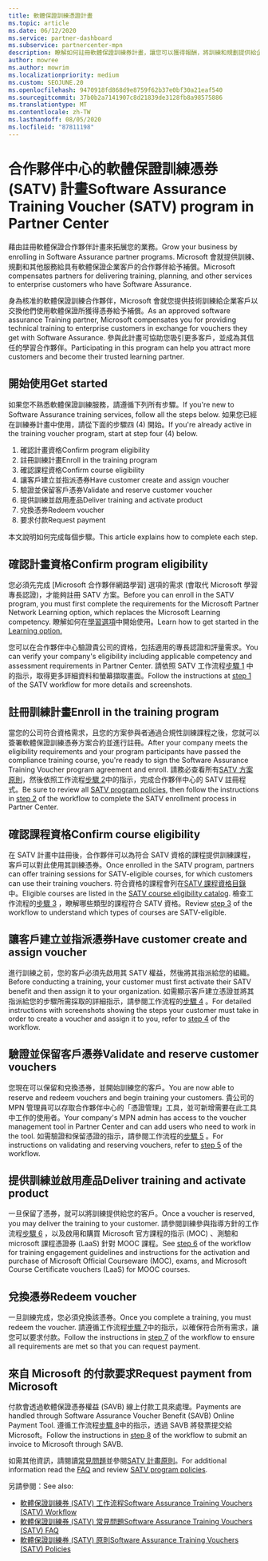 ```yaml
---
title: 軟體保證訓練憑證計畫
ms.topic: article
ms.date: 06/12/2020
ms.service: partner-dashboard
ms.subservice: partnercenter-mpn
description: 瞭解如何註冊軟體保證訓練券計畫，讓您可以獲得報酬，將訓練和規劃提供給企業客戶。
author: mowree
ms.author: mowrim
ms.localizationpriority: medium
ms.custom: SEOJUNE.20
ms.openlocfilehash: 9470918fd868d9e8759f62b37e0bf30a21eaf540
ms.sourcegitcommit: 37b0b2a7141907c8d21839de3128fb8a98575886
ms.translationtype: MT
ms.contentlocale: zh-TW
ms.lasthandoff: 08/05/2020
ms.locfileid: "87811198"
---
```

# <a name="software-assurance-training-voucher-satv-program-in-partner-center"></a><span data-ttu-id="b0f8c-103">合作夥伴中心的軟體保證訓練憑券 (SATV) 計畫</span><span class="sxs-lookup"><span data-stu-id="b0f8c-103">Software Assurance Training Voucher (SATV) program in Partner Center</span></span>

<span data-ttu-id="b0f8c-104">藉由註冊軟體保證合作夥伴計畫來拓展您的業務。</span><span class="sxs-lookup"><span data-stu-id="b0f8c-104">Grow your business by enrolling in Software Assurance partner programs.</span></span> <span data-ttu-id="b0f8c-105">Microsoft 會就提供訓練、規劃和其他服務給具有軟體保證企業客戶的合作夥伴給予補償。</span><span class="sxs-lookup"><span data-stu-id="b0f8c-105">Microsoft compensates partners for delivering training, planning, and other services to enterprise customers who have Software Assurance.</span></span>

<span data-ttu-id="b0f8c-106">身為核准的軟體保證訓練合作夥伴，Microsoft 會就您提供技術訓練給企業客戶以交換他們使用軟體保證所獲得憑券給予補償。</span><span class="sxs-lookup"><span data-stu-id="b0f8c-106">As an approved software assurance Training partner, Microsoft compensates you for providing technical training to enterprise customers in exchange for vouchers they get with Software Assurance.</span></span> <span data-ttu-id="b0f8c-107">參與此計畫可協助您吸引更多客戶，並成為其信任的學習合作夥伴。</span><span class="sxs-lookup"><span data-stu-id="b0f8c-107">Participating in this program can help you attract more customers and become their trusted learning partner.</span></span>

## <a name="get-started"></a><span data-ttu-id="b0f8c-108">開始使用</span><span class="sxs-lookup"><span data-stu-id="b0f8c-108">Get started</span></span>

<span data-ttu-id="b0f8c-109">如果您不熟悉軟體保證訓練服務，請遵循下列所有步驟。</span><span class="sxs-lookup"><span data-stu-id="b0f8c-109">If you're new to Software Assurance training services, follow all the steps below.</span></span> <span data-ttu-id="b0f8c-110">如果您已經在訓練券計畫中使用，請從下面的步驟四 (4) 開始。</span><span class="sxs-lookup"><span data-stu-id="b0f8c-110">If you're already active in the training voucher program, start at step four (4) below.</span></span> 

1. <span data-ttu-id="b0f8c-111">確認計畫資格</span><span class="sxs-lookup"><span data-stu-id="b0f8c-111">Confirm program eligibility</span></span>
2. <span data-ttu-id="b0f8c-112">註冊訓練計畫</span><span class="sxs-lookup"><span data-stu-id="b0f8c-112">Enroll in the training program</span></span>
3. <span data-ttu-id="b0f8c-113">確認課程資格</span><span class="sxs-lookup"><span data-stu-id="b0f8c-113">Confirm course eligibility</span></span>
4. <span data-ttu-id="b0f8c-114">讓客戶建立並指派憑券</span><span class="sxs-lookup"><span data-stu-id="b0f8c-114">Have customer create and assign voucher</span></span>
5. <span data-ttu-id="b0f8c-115">驗證並保留客戶憑券</span><span class="sxs-lookup"><span data-stu-id="b0f8c-115">Validate and reserve customer voucher</span></span>
6. <span data-ttu-id="b0f8c-116">提供訓練並啟用產品</span><span class="sxs-lookup"><span data-stu-id="b0f8c-116">Deliver training and activate product</span></span>
7. <span data-ttu-id="b0f8c-117">兌換憑券</span><span class="sxs-lookup"><span data-stu-id="b0f8c-117">Redeem voucher</span></span>
8. <span data-ttu-id="b0f8c-118">要求付款</span><span class="sxs-lookup"><span data-stu-id="b0f8c-118">Request payment</span></span>

<span data-ttu-id="b0f8c-119">本文說明如何完成每個步驟。</span><span class="sxs-lookup"><span data-stu-id="b0f8c-119">This article explains how to complete each step.</span></span>

## <a name="confirm-program-eligibility"></a><span data-ttu-id="b0f8c-120">確認計畫資格</span><span class="sxs-lookup"><span data-stu-id="b0f8c-120">Confirm program eligibility</span></span>

<span data-ttu-id="b0f8c-121">您必須先完成 [Microsoft 合作夥伴網路學習] 選項的需求 (會取代 Microsoft 學習專長認證)，才能夠註冊 SATV 方案。</span><span class="sxs-lookup"><span data-stu-id="b0f8c-121">Before you can enroll in the SATV program, you must first complete the requirements for the Microsoft Partner Network Learning option, which replaces the Microsoft Learning competency.</span></span> <span data-ttu-id="b0f8c-122">瞭解如何在[學習選項](https://partner.microsoft.com/membership/learning-partners)中開始使用。</span><span class="sxs-lookup"><span data-stu-id="b0f8c-122">Learn how to get started in the [Learning option.](https://partner.microsoft.com/membership/learning-partners)</span></span>

<span data-ttu-id="b0f8c-123">您可以在合作夥伴中心驗證貴公司的資格，包括適用的專長認證和評量需求。</span><span class="sxs-lookup"><span data-stu-id="b0f8c-123">You can verify your company's eligibility including applicable competency and assessment requirements in Partner Center.</span></span> <span data-ttu-id="b0f8c-124">請依照 SATV 工作流程[步驟 1](https://query.prod.cms.rt.microsoft.com/cms/api/am/binary/RE4s3bB) 中的指示，取得更多詳細資料和螢幕擷取畫面。</span><span class="sxs-lookup"><span data-stu-id="b0f8c-124">Follow the instructions at [step 1](https://query.prod.cms.rt.microsoft.com/cms/api/am/binary/RE4s3bB) of the SATV workflow for more details and screenshots.</span></span>

## <a name="enroll-in-the-training-program"></a><span data-ttu-id="b0f8c-125">註冊訓練計畫</span><span class="sxs-lookup"><span data-stu-id="b0f8c-125">Enroll in the training program</span></span>

<span data-ttu-id="b0f8c-126">當您的公司符合資格需求，且您的方案參與者通過合規性訓練課程之後，您就可以簽署軟體保證訓練憑券方案合約並進行註冊。</span><span class="sxs-lookup"><span data-stu-id="b0f8c-126">After your company meets the eligibility requirements and your program participants have passed the compliance training course, you're ready to sign the Software Assurance Training Voucher program agreement and enroll.</span></span> <span data-ttu-id="b0f8c-127">請務必查看所有[SATV 方案原則](https://query.prod.cms.rt.microsoft.com/cms/api/am/binary/RE3koEP)，然後依照工作流程[步驟 2](https://query.prod.cms.rt.microsoft.com/cms/api/am/binary/RE4s3bB)中的指示，完成合作夥伴中心的 SATV 註冊程式。</span><span class="sxs-lookup"><span data-stu-id="b0f8c-127">Be sure to review all [SATV program policies](https://query.prod.cms.rt.microsoft.com/cms/api/am/binary/RE3koEP), then follow the instructions in [step 2](https://query.prod.cms.rt.microsoft.com/cms/api/am/binary/RE4s3bB) of the workflow to complete the SATV enrollment process in Partner Center.</span></span>


## <a name="confirm-course-eligibility"></a><span data-ttu-id="b0f8c-128">確認課程資格</span><span class="sxs-lookup"><span data-stu-id="b0f8c-128">Confirm course eligibility</span></span>
<span data-ttu-id="b0f8c-129">在 SATV 計畫中註冊後，合作夥伴可以為符合 SATV 資格的課程提供訓練課程，客戶可以對此使用其訓練憑券。</span><span class="sxs-lookup"><span data-stu-id="b0f8c-129">Once enrolled in the SATV program, partners can offer training sessions for SATV-eligible courses, for which customers can use their training vouchers.</span></span> <span data-ttu-id="b0f8c-130">符合資格的課程會列在[SATV 課程資格目錄](https://savl-catalog.microsoft.com/)中。</span><span class="sxs-lookup"><span data-stu-id="b0f8c-130">Eligible courses are listed in the [SATV course eligibility catalog](https://savl-catalog.microsoft.com/).</span></span> <span data-ttu-id="b0f8c-131">檢查工作流程的[步驟 3](https://query.prod.cms.rt.microsoft.com/cms/api/am/binary/RE4s3bB) ，瞭解哪些類型的課程符合 SATV 資格。</span><span class="sxs-lookup"><span data-stu-id="b0f8c-131">Review [step 3](https://query.prod.cms.rt.microsoft.com/cms/api/am/binary/RE4s3bB) of the workflow to understand which types of courses are SATV-eligible.</span></span>

## <a name="have-customer-create-and-assign-voucher"></a><span data-ttu-id="b0f8c-132">讓客戶建立並指派憑券</span><span class="sxs-lookup"><span data-stu-id="b0f8c-132">Have customer create and assign voucher</span></span>

<span data-ttu-id="b0f8c-133">進行訓練之前，您的客戶必須先啟用其 SATV 權益，然後將其指派給您的組織。</span><span class="sxs-lookup"><span data-stu-id="b0f8c-133">Before conducting a training, your customer must first activate their SATV benefit and then assign it to your organization.</span></span> <span data-ttu-id="b0f8c-134">如需顯示客戶建立憑證並將其指派給您的步驟所需採取的詳細指示，請參閱工作流程的[步驟 4](https://query.prod.cms.rt.microsoft.com/cms/api/am/binary/RE4s3bB) 。</span><span class="sxs-lookup"><span data-stu-id="b0f8c-134">For detailed instructions with screenshots showing the steps your customer must take in order to create a voucher and assign it to you, refer to [step 4](https://query.prod.cms.rt.microsoft.com/cms/api/am/binary/RE4s3bB) of the workflow.</span></span>

## <a name="validate-and-reserve-customer-vouchers"></a><span data-ttu-id="b0f8c-135">驗證並保留客戶憑券</span><span class="sxs-lookup"><span data-stu-id="b0f8c-135">Validate and reserve customer vouchers</span></span>

<span data-ttu-id="b0f8c-136">您現在可以保留和兌換憑券，並開始訓練您的客戶。</span><span class="sxs-lookup"><span data-stu-id="b0f8c-136">You are now able to reserve and redeem vouchers and begin training your customers.</span></span> <span data-ttu-id="b0f8c-137">貴公司的 MPN 管理員可以存取合作夥伴中心的「憑證管理」工具，並可新增需要在此工具中工作的使用者。</span><span class="sxs-lookup"><span data-stu-id="b0f8c-137">Your company's MPN admin has access to the voucher management tool in Partner Center and can add users who need to work in the tool.</span></span> <span data-ttu-id="b0f8c-138">如需驗證和保留憑證的指示，請參閱工作流程的[步驟 5](https://query.prod.cms.rt.microsoft.com/cms/api/am/binary/RE4s3bB) 。</span><span class="sxs-lookup"><span data-stu-id="b0f8c-138">For instructions on validating and reserving vouchers, refer to [step 5](https://query.prod.cms.rt.microsoft.com/cms/api/am/binary/RE4s3bB) of the workflow.</span></span>

## <a name="deliver-training-and-activate-product"></a><span data-ttu-id="b0f8c-139">提供訓練並啟用產品</span><span class="sxs-lookup"><span data-stu-id="b0f8c-139">Deliver training and activate product</span></span>

<span data-ttu-id="b0f8c-140">一旦保留了憑券，就可以將訓練提供給您的客戶。</span><span class="sxs-lookup"><span data-stu-id="b0f8c-140">Once a voucher is reserved, you may deliver the training to your customer.</span></span> <span data-ttu-id="b0f8c-141">請參閱訓練參與指導方針的工作流程[步驟 6](https://query.prod.cms.rt.microsoft.com/cms/api/am/binary/RE4s3bB) ，以及啟用和購買 Microsoft 官方課程的指示 (MOC) 、測驗和 microsoft 課程憑證券 (LaaS) 針對 MOOC 課程。</span><span class="sxs-lookup"><span data-stu-id="b0f8c-141">See [step 6](https://query.prod.cms.rt.microsoft.com/cms/api/am/binary/RE4s3bB) of the workflow for training engagement guidelines and instructions for the activation and purchase of Microsoft Official Courseware (MOC), exams, and Microsoft Course Certificate vouchers (LaaS) for MOOC courses.</span></span>

## <a name="redeem-voucher"></a><span data-ttu-id="b0f8c-142">兌換憑券</span><span class="sxs-lookup"><span data-stu-id="b0f8c-142">Redeem voucher</span></span>

<span data-ttu-id="b0f8c-143">一旦訓練完成，您必須兌換該憑券。</span><span class="sxs-lookup"><span data-stu-id="b0f8c-143">Once you complete a training, you must redeem the voucher.</span></span> <span data-ttu-id="b0f8c-144">請遵循工作流程[步驟 7](https://query.prod.cms.rt.microsoft.com/cms/api/am/binary/RE4s3bB)中的指示，以確保符合所有需求，讓您可以要求付款。</span><span class="sxs-lookup"><span data-stu-id="b0f8c-144">Follow the instructions in [step 7](https://query.prod.cms.rt.microsoft.com/cms/api/am/binary/RE4s3bB) of the workflow to ensure all requirements are met so that you can request payment.</span></span> 


## <a name="request-payment-from-microsoft"></a><span data-ttu-id="b0f8c-145">來自 Microsoft 的付款要求</span><span class="sxs-lookup"><span data-stu-id="b0f8c-145">Request payment from Microsoft</span></span>

<span data-ttu-id="b0f8c-146">付款會透過軟體保證憑券權益 (SAVB) 線上付款工具來處理。</span><span class="sxs-lookup"><span data-stu-id="b0f8c-146">Payments are handled through Software Assurance Voucher Benefit (SAVB) Online Payment Tool.</span></span> <span data-ttu-id="b0f8c-147">遵循工作流程[步驟 8](https://query.prod.cms.rt.microsoft.com/cms/api/am/binary/RE4s3bB)中的指示，透過 SAVB 將發票提交給 Microsoft。</span><span class="sxs-lookup"><span data-stu-id="b0f8c-147">Follow the instructions in [step 8](https://query.prod.cms.rt.microsoft.com/cms/api/am/binary/RE4s3bB) of the workflow to submit an invoice to Microsoft through SAVB.</span></span> 

<span data-ttu-id="b0f8c-148">如需其他資訊，請閱讀[常見問題](https://query.prod.cms.rt.microsoft.com/cms/api/am/binary/RE3kz5o)並參閱[SATV 計畫原則](https://query.prod.cms.rt.microsoft.com/cms/api/am/binary/RE3koEP)。</span><span class="sxs-lookup"><span data-stu-id="b0f8c-148">For additional information read the [FAQ](https://query.prod.cms.rt.microsoft.com/cms/api/am/binary/RE3kz5o) and review [SATV program policies](https://query.prod.cms.rt.microsoft.com/cms/api/am/binary/RE3koEP).</span></span>

<span data-ttu-id="b0f8c-149">另請參閱：</span><span class="sxs-lookup"><span data-stu-id="b0f8c-149">See also:</span></span>

- [<span data-ttu-id="b0f8c-150">軟體保證訓練券 (SATV) 工作流程</span><span class="sxs-lookup"><span data-stu-id="b0f8c-150">Software Assurance Training Vouchers (SATV) Workflow</span></span>](https://query.prod.cms.rt.microsoft.com/cms/api/am/binary/RE4s3bB)
- [<span data-ttu-id="b0f8c-151">軟體保證訓練券 (SATV) 常見問題</span><span class="sxs-lookup"><span data-stu-id="b0f8c-151">Software Assurance Training Vouchers (SATV) FAQ</span></span>](https://query.prod.cms.rt.microsoft.com/cms/api/am/binary/RE3kz5o)
- [<span data-ttu-id="b0f8c-152">軟體保證訓練券 (SATV) 原則</span><span class="sxs-lookup"><span data-stu-id="b0f8c-152">Software Assurance Training Vouchers (SATV) Policies</span></span>](https://query.prod.cms.rt.microsoft.com/cms/api/am/binary/RE3koEP)
